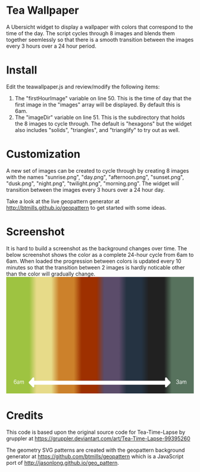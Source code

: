 # Tea Wallpaper
A Ubersicht widget to display a wallpaper with colors that correspond to the time of the day. The script cycles through 8 images and blends
them together seemlessly so that there is a smooth transition between the images every 3 hours over a 24 hour period.

# Install
Edit the teawallpaper.js and review/modify the following items:
1) The "firstHourImage" variable on line 50. This is the time of day that the first image in the "images" array will be displayed. By default this is 6am.
2) The "imageDir" variable on line 51. This is the subdirectory that holds the 8 images to cycle through. The default is "hexagons" but the widget also includes "solids", "triangles", and "trianglify" to try out as well.

# Customization
A new set of images can be created to cycle through by creating 8 images with the names "sunrise.png", "day.png", "afternoon.png",
"sunset.png", "dusk.png", "night.png", "twilight.png", "morning.png". The widget will transition between the images every 3 hours over a
24 hour day.

Take a look at the live geopattern generator at http://btmills.github.io/geopattern to get started with some ideas.

# Screenshot
It is hard to build a screenshot as the background changes over time. The below screenshot shows the color as a complete 24-hour cycle
from 6am to 6am. When loaded the progression between colors is updated every 10 minutes so that the transition between 2 images is hardly
noticable other than the color will gradually change.
![Alt text](/screenshot.png?raw=true)

# Credits
This code is based upon the original source code for Tea-Time-Lapse by gruppler at https://gruppler.deviantart.com/art/Tea-Time-Lapse-99395260

The geometry SVG patterns are created with the geopattern background generator at https://github.com/btmills/geopattern which is a JavaScript port of http://jasonlong.github.io/geo_pattern.
